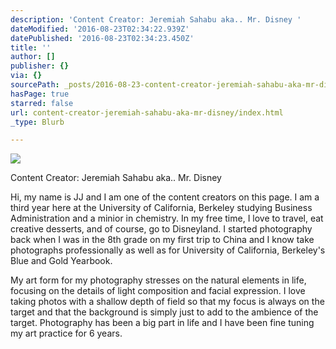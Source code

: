 ```yaml
---
description: 'Content Creator: Jeremiah Sahabu aka.. Mr. Disney '
dateModified: '2016-08-23T02:34:22.939Z'
datePublished: '2016-08-23T02:34:23.450Z'
title: ''
author: []
publisher: {}
via: {}
sourcePath: _posts/2016-08-23-content-creator-jeremiah-sahabu-aka-mr-disney.md
hasPage: true
starred: false
url: content-creator-jeremiah-sahabu-aka-mr-disney/index.html
_type: Blurb

---
```

![](https://the-grid-user-content.s3-us-west-2.amazonaws.com/f2ef301f-45f5-4202-b6a5-dd6f35e94f52.jpg)

Content Creator: Jeremiah Sahabu aka.. Mr. Disney 

Hi, my name is JJ and I am one of the content creators on this page. I am a third year here at the University of California, Berkeley studying Business Administration and a minior in chemistry. In my free time, I love to travel, eat creative desserts, and of course, go to Disneyland. I started photography back when I was in the 8th grade on my first trip to China and I know take photographs professionally as well as for University of California, Berkeley's Blue and Gold Yearbook. 

My art form for my photography stresses on the natural elements in life, focusing on the details of light composition and facial expression. I love taking photos with a shallow depth of field so that my focus is always on the target and that the background is simply just to add to the ambience of the target. Photography has been a big part in life and I have been fine tuning my art practice for 6 years.